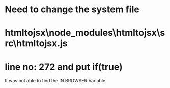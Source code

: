 # Need to change the system file

# htmltojsx\node_modules\htmltojsx\src\htmltojsx.js

# line no: 272 and put if(true)

It was not able to find the IN BROWSER Variable




